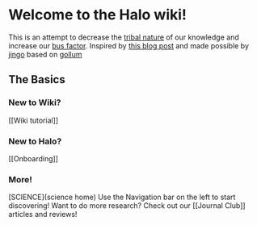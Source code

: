 # Welcome to the Halo wiki!

This is an attempt to decrease the [tribal nature](https://en.wikipedia.org/wiki/Tribal_knowledge) of our knowledge and increase our [bus factor](https://en.wikipedia.org/wiki/Bus_factor).  Inspired by [this blog post](https://blog.pusher.com/learnt-making-company-wiki/) and made possible by [jingo](https://github.com/claudioc/jingo) based on [gollum](https://github.com/gollum/gollum)

## The Basics
### New to Wiki?
[[Wiki tutorial]]
### New to Halo?
[[Onboarding]]
### More!
[SCIENCE](science home)
Use the Navigation bar on the left to start discovering!
Want to do more research? Check out our [[Journal Club]] articles and reviews!